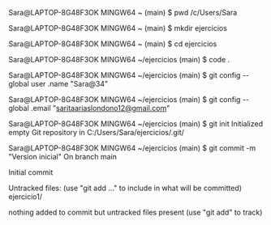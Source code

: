 Sara@LAPTOP-8G48F3OK MINGW64 ~ (main)
$ pwd
/c/Users/Sara

Sara@LAPTOP-8G48F3OK MINGW64 ~ (main)
$ mkdir ejercicios

Sara@LAPTOP-8G48F3OK MINGW64 ~ (main)
$ cd ejercicios

Sara@LAPTOP-8G48F3OK MINGW64 ~/ejercicios (main)
$ code .

Sara@LAPTOP-8G48F3OK MINGW64 ~/ejercicios (main)
$ git config --global user .name "Sara@34"

Sara@LAPTOP-8G48F3OK MINGW64 ~/ejercicios (main)
$ git config --global .email "saritaariaslondono12@gmail.com"

Sara@LAPTOP-8G48F3OK MINGW64 ~/ejercicios (main)
$ git init
Initialized empty Git repository in C:/Users/Sara/ejercicios/.git/

Sara@LAPTOP-8G48F3OK MINGW64 ~/ejercicios (main)
$ git commit -m "Version inicial"
On branch main

Initial commit

Untracked files:
  (use "git add <file>..." to include in what will be committed)
        ejercicio1/

nothing added to commit but untracked files present (use "git add" to track)



